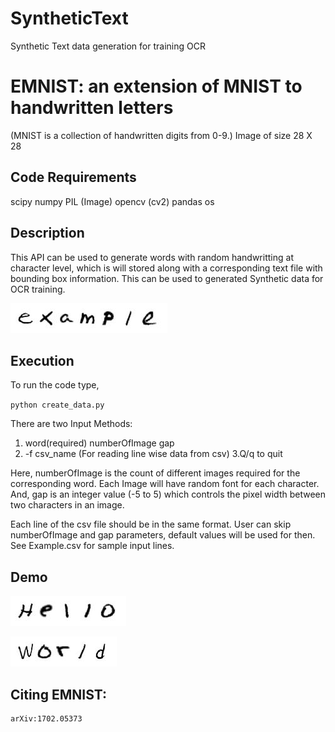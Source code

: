 # SyntheticText
Synthetic Text data generation for training OCR

# EMNIST: an extension of MNIST to handwritten letters
(MNIST is a collection of handwritten digits from 0-9.)
Image of size 28 X 28


## Code Requirements
scipy 
numpy
PIL (Image)
opencv (cv2)
pandas
os

## Description
This API can be used to generate words with random handwritting at character level, which is will stored along with a corresponding text file with bounding box information. This can be used to generated Synthetic data for OCR training.

![alt text](https://github.com/shubham99bisht/SyntheticText/blob/master/data/example_1.jpeg)

## Execution

To run the code type, 

`python create_data.py`

There are two Input Methods:
  1. word(required) numberOfImage gap
  2. -f csv_name (For reading line wise data from csv) 
  3.Q/q to quit

Here, numberOfImage is the count of different images required for the corresponding word. Each Image will have random font for each character. And, gap is an integer value (-5 to 5) which controls the pixel width between two characters in an image.

Each line of the csv file should be in the same format. User can skip numberOfImage and gap parameters, default values will be used for then. See Example.csv for sample input lines.


## Demo
  
![alt text](https://github.com/shubham99bisht/SyntheticText/blob/master/data/Hello_3.jpeg)

![alt text](https://github.com/shubham99bisht/SyntheticText/blob/master/data/World_1.jpeg)


## Citing EMNIST:
	arXiv:1702.05373
